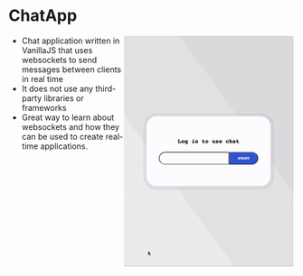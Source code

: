 # ChatApp

<img src="/chat-app-vid.gif" width="300" align="right">

<ul style="margin-right: 10px">
  <li>Chat application written in VanillaJS that uses websockets to send messages between clients in real time</li>
  <li>It does not use any third-party libraries or frameworks</li>
  <li>Great way to learn about websockets and how they can be used to create real-time applications.</li>
</ul>
